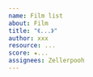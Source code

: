 ```yaml
---
name: Film list 
about: Film
title: "《...》"
author: xxx
resource: ...
score: ★...
assignees: Zellerpooh
---
```

